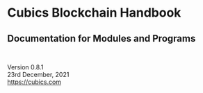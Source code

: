 ` `  
` `  
` `  
` `  
` `  
` `  
` `  

# Cubics Blockchain Handbook
## Documentation for Modules and Programs

` `  

Version 0.8.1  
23rd December, 2021  
https://cubics.com

<div style="page-break-after: always; visibility: hidden">\pagebreak</div>